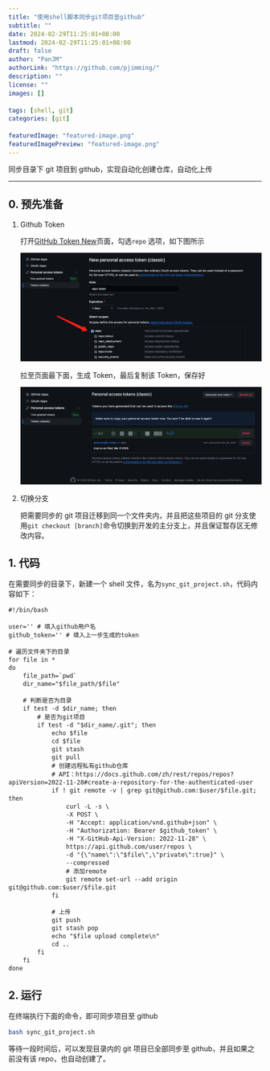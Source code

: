 ```yaml
---
title: "使用shell脚本同步git项目至github"
subtitle: ""
date: 2024-02-29T11:25:01+08:00
lastmod: 2024-02-29T11:25:01+08:00
draft: false
author: "PanJM"
authorLink: "https://github.com/pjimming/"
description: ""
license: ""
images: []

tags: [shell, git]
categories: [git]

featuredImage: "featured-image.png"
featuredImagePreview: "featured-image.png"
---
```


同步目录下 git 项目到 github，实现自动化创建仓库，自动化上传

<!--more-->

---

## 0. 预先准备

1. Github Token

   打开[GitHub Token New](https://github.com/settings/tokens/new)页面，勾选`repo`​ 选项，如下图所示

   ​![image](assets/image-20240229114924-mh919b2.png)​

   拉至页面最下面，生成 Token，最后复制该 Token，保存好

   ​![image](assets/image-20240229115142-4x342qb.png)​

2. 切换分支

   把需要同步的 git 项目迁移到同一个文件夹内，并且把这些项目的 git 分支使用`git checkout [branch]`​ 命令切换到开发的主分支上，并且保证暂存区无修改内容。

## 1. 代码

在需要同步的目录下，新建一个 shell 文件，名为`sync_git_project.sh`​，代码内容如下：

```shell
#!/bin/bash

user='' # 填入github用户名
github_token='' # 填入上一步生成的token

# 遍历文件夹下的目录
for file in *
do
    file_path=`pwd`
    dir_name="$file_path/$file"

    # 判断是否为目录
    if test -d $dir_name; then
        # 是否为git项目
        if test -d "$dir_name/.git"; then
            echo $file
            cd $file
            git stash
            git pull
            # 创建远程私有github仓库
            # API：https://docs.github.com/zh/rest/repos/repos?apiVersion=2022-11-28#create-a-repository-for-the-authenticated-user
            if ! git remote -v | grep git@github.com:$user/$file.git; then
                curl -L -s \
                -X POST \
                -H "Accept: application/vnd.github+json" \
                -H "Authorization: Bearer $github_token" \
                -H "X-GitHub-Api-Version: 2022-11-28" \
                https://api.github.com/user/repos \
                -d "{\"name\":\"$file\",\"private\":true}" \
                --compressed
                # 添加remote
                git remote set-url --add origin git@github.com:$user/$file.git
            fi

            # 上传
            git push
            git stash pop
            echo "$file upload complete\n"
            cd ..
        fi
    fi
done
```

## 2. 运行

在终端执行下面的命令，即可同步项目至 github

```bash
bash sync_git_project.sh
```

等待一段时间后，可以发现目录内的 git 项目已全部同步至 github，并且如果之前没有该 repo，也自动创建了。
